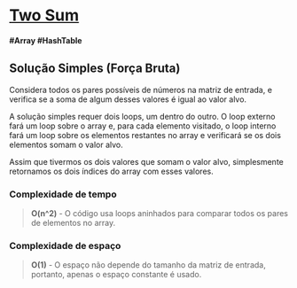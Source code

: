 # [Two Sum](https://leetcode.com/problems/two-sum/)

#### \#Array \#HashTable

## Solução Simples (Força Bruta)

Considera todos os pares possíveis de números na matriz de entrada, e verifica se a soma de algum desses valores é 
igual ao valor alvo. 

A solução simples requer dois loops, um dentro do outro. O loop externo fará um loop sobre o array e, para cada 
elemento visitado, o loop interno fará um loop sobre os elementos restantes no array e verificará se os dois 
elementos somam o valor alvo.

Assim que tivermos os dois valores que somam o valor alvo, simplesmente retornamos os dois índices do array com esses 
valores.

### Complexidade de tempo
>**O(n^2)** - O código usa loops aninhados para comparar todos os pares de elementos no array.

### Complexidade de espaço
>**O(1)** - O espaço não depende do tamanho da matriz de entrada, portanto, apenas o espaço constante é usado.


